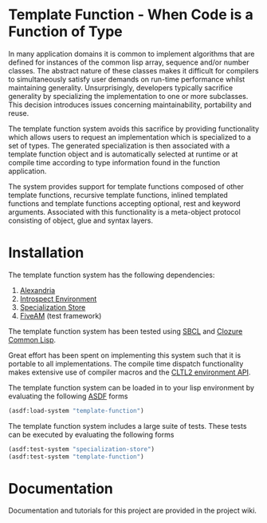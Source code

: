 Template Function - When Code is a Function of Type
===================================================

In many application domains it is common to implement algorithms that
are defined for instances of the common lisp array, sequence and/or
number classes. The abstract nature of these classes makes it
difficult for compilers to simultaneously satisfy user demands on
run-time performance whilst maintaining generality. Unsurprisingly,
developers typically sacrifice generality by specializing the
implementation to one or more subclasses. This decision introduces
issues concerning maintainability, portability and reuse.

The template function system avoids this sacrifice by providing
functionality which allows users to request an implementation which is
specialized to a set of types. The generated specialization is then
associated with a template function object and is automatically
selected at runtime or at compile time according to type information
found in the function application.

The system provides support for template functions composed of other
template functions, recursive template functions, inlined templated
functions and template functions accepting optional, rest and keyword
arguments. Associated with this functionality is a meta-object
protocol consisting of object, glue and syntax layers.

# Installation

The template function system has the following dependencies:
1. [Alexandria](https://common-lisp.net/project/alexandria/)
2. [Introspect Environment](https://github.com/Bike/introspect-environment)
3. [Specialization Store](https://github.com/markcox80/specialization-store)
4. [FiveAM](https://common-lisp.net/project/fiveam/) (test framework)

The template function system has been tested
using [SBCL](http://www.sbcl.org)
and [Clozure Common Lisp](https://ccl.clozure.com).

Great effort has been spent on implementing this system such that it
is portable to all implementations. The compile time dispatch
functionality makes extensive use of compiler macros and the
[CLTL2 environment API](https://www.cs.cmu.edu/Groups/AI/html/cltl/clm/node102.html#SECTION001250000000000000000).

The template function system can be loaded in to your lisp environment
by evaluating the following [ASDF](https://common-lisp.net/project/asdf/)
forms
```lisp
(asdf:load-system "template-function")
```

The template function system includes a large suite of tests. These tests
can be executed by evaluating the following forms
```lisp
(asdf:test-system "specialization-store")
(asdf:test-system "template-function")
```

# Documentation

Documentation and tutorials for this project are provided in the
project wiki.
